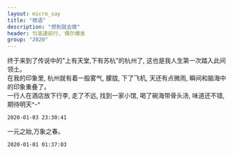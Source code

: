 ```yaml
---
layout: micro_say
title: "微语"
description: "想到就去做"
header: 匀高速前行, 偶尔爆发
group: "2020"
---
```


终于来到了传说中的"上有天堂,下有苏杭"的杭州了, 这也是我人生第一次踏入此间领土。  
在我的印象里, 杭州就有着一股雾气, 朦胧, 下了飞机, 天还有点微雨, 瞬间和脑海中的印象重叠了。  
一行人在酒店放下行李, 走了不远, 找到一家小馆, 喝了碗海带骨头汤, 味道还不错, 期待明天^-^  

	2020-01-03 23:30:41


一元之始,万象之春。  

	2020-01-01 01:37:03
